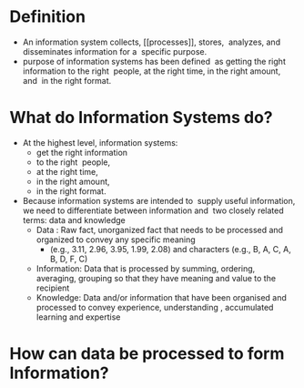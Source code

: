 # Definition
- An information system collects, [[processes]], stores,  analyzes, and disseminates information for a  specific purpose.
- purpose of information systems has been defined  as getting the right information to the right  people, at the right time, in the right amount, and  in the right format.
# What do Information Systems do?
- At the highest level, information systems:
	- get the right information
	- to the right  people,
	- at the right time,
	- in the right amount,
	- in the right format.
- Because information systems are intended to  supply useful information, we need to differentiate between information and  two closely related terms: data and knowledge
	- Data : Raw fact, unorganized fact that needs to be processed and  organized to convey any specific meaning
		- (e.g., 3.11, 2.96, 3.95, 1.99, 2.08) and characters (e.g., B, A, C, A, B, D, F, C)
	- Information: Data that is processed by summing, ordering, averaging, grouping so that they have meaning and value to the recipient
	- Knowledge: Data and/or information that have been organised and  processed to convey experience, understanding , accumulated learning and expertise
# How can data be processed to form Information?
